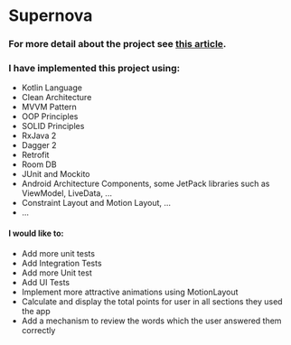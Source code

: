 # Supernova
### For more detail about the project see [this article](https://medium.com/@hassan.alizadeh529/the-clean-architecture-concept-5fcbcb1a2a78).

### I have implemented this project using:
- Kotlin Language
- Clean Architecture
- MVVM Pattern
- OOP Principles
- SOLID Principles
- RxJava 2
- Dagger 2
- Retrofit
- Room DB
- JUnit and Mockito
- Android Architecture Components, some JetPack libraries such as ViewModel, LiveData,  ... 
- Constraint Layout and Motion Layout, ...
- ...

#### I would like to:
- Add more unit tests
- Add Integration Tests
- Add more Unit test
- Add UI Tests
- Implement more attractive animations using MotionLayout
- Calculate and display the total points for user in all sections they used the app
- Add a mechanism to review the words which the user answered them correctly
